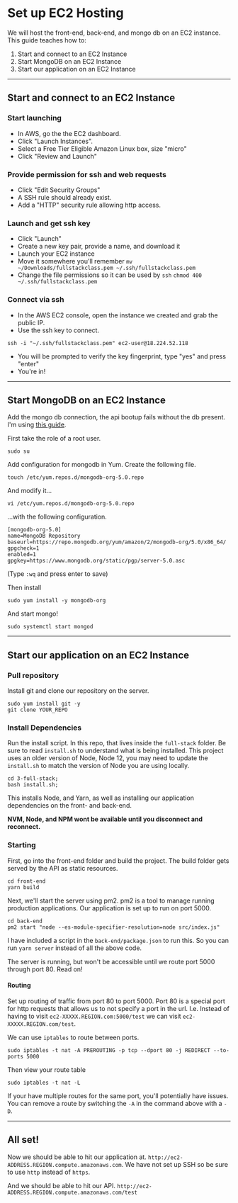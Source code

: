 # Set up EC2 Hosting
We will host the front-end, back-end, and mongo db on an EC2 instance. This guide teaches how to:

1. Start and connect to an EC2 Instance
2. Start MongoDB on an EC2 Instance
2. Start our application on an EC2 Instance

---

## Start and connect to an EC2 Instance
### Start launching

- In AWS, go the the EC2 dashboard.
- Click "Launch Instances".
- Select a Free Tier Eligible Amazon Linux box, size "micro"
- Click "Review and Launch"

### Provide permission for ssh and web requests

- Click "Edit Security Groups"
- A SSH rule should already exist.
- Add a "HTTP" security rule allowing http access.

### Launch and get ssh key

- Click "Launch"
- Create a new key pair, provide a name, and download it
- Launch your EC2 instance
- Move it somewhere you'll remember
```mv ~/Downloads/fullstackclass.pem ~/.ssh/fullstackclass.pem```
- Change the file permissions so it can be used by `ssh`
```chmod 400 ~/.ssh/fullstackclass.pem```

### Connect via ssh
- In the AWS EC2 console, open the instance we created and grab the public IP.
- Use the ssh key to connect.
```
ssh -i "~/.ssh/fullstackclass.pem" ec2-user@18.224.52.118
```
- You will be prompted to verify the key fingerprint, type "yes" and press "enter"
- You're in!

---

## Start MongoDB on an EC2 Instance
Add the mongo db connection, the api bootup fails without the db present. I'm using [this guide](https://docs.mongodb.com/manual/tutorial/install-mongodb-on-amazon/).

First take the role of a root user.
```
sudo su
```

Add configuration for mongodb in Yum. Create the following file.
```
touch /etc/yum.repos.d/mongodb-org-5.0.repo
```

And modify it...
```
vi /etc/yum.repos.d/mongodb-org-5.0.repo
```

...with the following configuration.
```
[mongodb-org-5.0]
name=MongoDB Repository
baseurl=https://repo.mongodb.org/yum/amazon/2/mongodb-org/5.0/x86_64/
gpgcheck=1
enabled=1
gpgkey=https://www.mongodb.org/static/pgp/server-5.0.asc
```
(Type `:wq` and press enter to save)

Then install
```
sudo yum install -y mongodb-org
```

And start mongo!
```
sudo systemctl start mongod
```

---
## Start our application on an EC2 Instance

### Pull repository
Install git and clone our repository on the server.
```
sudo yum install git -y
git clone YOUR_REPO
```

### Install Dependencies
Run the install script. In this repo, that lives inside the `full-stack` folder. Be sure to read `install.sh` to understand what is being installed. This project uses an older version of Node, Node 12, you may need to update the `install.sh` to match the version of Node you are using locally.

```
cd 3-full-stack;
bash install.sh;
```
This installs Node, and Yarn, as well as installing our application dependencies on the front- and back-end.

**NVM, Node, and NPM wont be available until you disconnect and reconnect.**

### Starting
First, go into the front-end folder and build the project. The build folder gets served by the API as static resources.
```
cd front-end
yarn build
```

Next, we'll start the server using pm2. pm2 is a tool to manage running production applications. Our application is set up to run on port 5000.
```
cd back-end
pm2 start "node --es-module-specifier-resolution=node src/index.js"
```

I have included a script in the `back-end/package.json` to run this. So you can run `yarn server` instead of all the above code.

The server is running, but won't be accessible until we route port 5000 through port 80. Read on!

#### Routing
Set up routing of traffic from port 80 to port 5000. Port 80 is a special port for http requests that allows us to not specify a port in the url. I.e. Instead of having to visit `ec2-XXXXX.REGION.com:5000/test` we can visit `ec2-XXXXX.REGION.com/test`.

We can use `iptables` to route between ports.
```
sudo iptables -t nat -A PREROUTING -p tcp --dport 80 -j REDIRECT --to-ports 5000
```

Then view your route table
```
sudo iptables -t nat -L
```

If your have multiple routes for the same port, you'll potentially have issues. You can remove a route by switching the `-A` in the command above with a `-D`.

---
## All set!

Now we should be able to hit our application at. `http://ec2-ADDRESS.REGION.compute.amazonaws.com`. We have not set up SSH so be sure to use `http` instead of `https`.

And we should be able to hit our API. `http://ec2-ADDRESS.REGION.compute.amazonaws.com/test`


